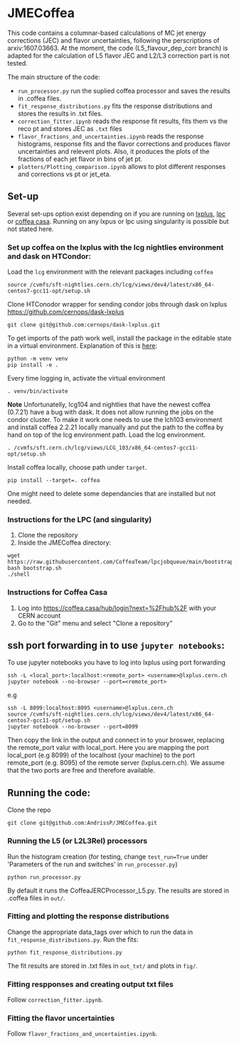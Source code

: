 # JMECoffea

This code contains a columnar-based calculations of MC jet energy corrections (JEC) and flavor uncertainties, following the perscriptions of arxiv:1607.03663. At the moment, the code (L5_flavour_dep_corr branch) is adapted for the calculation of L5 flavor JEC and L2/L3 correction part is not tested.

The main structure of the code:
- `run_processor.py` run the suplied coffea processor and saves the results in .coffea files.
- `fit_response_distributions.py` fits the response distributions and stores the results in .txt files.
- `correction_fitter.ipynb` reads the response fit results, fits them vs the reco pt and stores JEC as `.txt` files
- `flavor_fractions_and_uncertainties.ipynb` reads the response histograms, response fits and the flavor corrections and produces flavor uncertainties and relevent plots. Also, it produces the plots of the fractions of each jet flavor in bins of jet pt.
- `plotters/Plotting_comparison.ipynb` allows to plot different responses and corrections vs pt or jet_eta.


## Set-up
Several set-ups option exist depending on if you are running on [lxplus](#set-up-coffea-on-the-lxplus-with-the-lcg-nightlies-environment-and-dask-on-htcondor), [lpc](#instructions-for-the-lpc-and-singularity) or [coffea casa](#instructions-for-coffea-casa). Running on any lxpus or lpc using singularity is possible but not stated here.
### Set up coffea on the **lxplus** with the lcg nightlies environment and dask on HTCondor:

Load the `lcg` environment with the relevant packages including `coffea`
```
source /cvmfs/sft-nightlies.cern.ch/lcg/views/dev4/latest/x86_64-centos7-gcc11-opt/setup.sh
```
Clone HTConodor wrapper for sending condor jobs through dask on lxplus 
https://github.com/cernops/dask-lxplus
```
git clone git@github.com:cernops/dask-lxplus.git
```

To get imports of the path work well, install the package in the editable state in a virtual environment. Explanation of this is [here]([url](https://stackoverflow.com/questions/714063/importing-modules-from-parent-folder/50194143#50194143)):
```
python -m venv venv
pip install -e .
```

Every time logging in, activate the virtual environment
```
. venv/bin/activate
```


**Note** Unfortunatelly, lcg104 and nightlies that have the newest coffea (0.7.21) have a bug with dask. It does not allow running the jobs on the condor cluster. To make it work one needs to use the lch103 environment and install coffea 2.2.21 locally manually and put the path to the coffea by hand on top of the lcg environment path.
Load the lcg environment.
```
. /cvmfs/sft.cern.ch/lcg/views/LCG_103/x86_64-centos7-gcc11-opt/setup.sh
```

Install coffea locally, choose path under `target`.
```
pip install --target=. coffea
```
One might need to delete some dependancies that are installed but not needed.




### Instructions for the **LPC** (and singularity)

1. Clone the repository
2. Inside the JMECoffea directory:
```
wget https://raw.githubusercontent.com/CoffeaTeam/lpcjobqueue/main/bootstrap.sh
bash bootstrap.sh
./shell
```

### Instructions for **Coffea Casa**

1. Log into https://coffea.casa/hub/login?next=%2Fhub%2F with your CERN account
2. Go to the "Git" menu and select "Clone a repository" 

## ssh port forwarding in to use `jupyter notebooks`:
To use jupyter notebooks you have to log into lxplus using port forwarding
```
ssh -L <local_port>:localhost:<remote_port> <username>@lxplus.cern.ch
jupyter notebook --no-browser --port=<remote_port>
```
e.g
```
ssh -L 8099:localhost:8095 <username>@lxplus.cern.ch
source /cvmfs/sft-nightlies.cern.ch/lcg/views/dev4/latest/x86_64-centos7-gcc11-opt/setup.sh
jupyter notebook --no-browser --port=8099
```
Then copy the link in the output and connect in to your broswer, replacing the remote_port valur with local_port. Here you are mapping the port local_port (e.g 8099) of the localhost (your machine) to the port remote_port (e.g. 8095) of the remote server (lxplus.cern.ch). We assume that the two ports are free and therefore available.

## Running the code:
Clone the repo
```
git clone git@github.com:AndrissP/JMECoffea.git
```

### Running the L5 (or L2L3Rel) processors
Run the histogram creation (for testing, change `test_run=True` under 'Parameters of the run and switches' in `run_processor.py`)
```
python run_processor.py
```
By default it runs the CoffeaJERCProcessor_L5.py.
The results are stored in .coffea files in `out/`.

### Fitting and plotting the response distributions
Change the appropriate data_tags over which to run the data in `fit_response_distributions.py`. Run the fits:
```
python fit_response_distributions.py
```
The fit results are stored in .txt files in `out_txt/` and plots in `fig/`.

### Fitting respponses and creating output txt files
Follow `correction_fitter.ipynb`.

### Fitting the flavor uncertainties
Follow `flavor_fractions_and_uncertainties.ipynb`.
